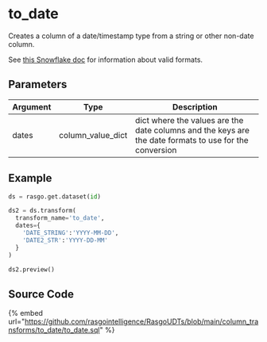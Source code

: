 

# to_date

Creates a column of a date/timestamp type from a string or other non-date column.

See [this Snowflake doc](https://docs.snowflake.com/en/user-guide/date-time-input-output.html#about-the-format-specifiers-in-this-section) for information about valid formats.


## Parameters

| Argument |       Type        |                                              Description                                               |
| -------- | ----------------- | ------------------------------------------------------------------------------------------------------ |
| dates    | column_value_dict | dict where the values are the date columns and the keys are the date formats to use for the conversion |


## Example

```python
ds = rasgo.get.dataset(id)

ds2 = ds.transform(
  transform_name='to_date',
  dates={
    'DATE_STRING':'YYYY-MM-DD',
    'DATE2_STR':'YYYY-DD-MM'
  }
)

ds2.preview()
```

## Source Code

{% embed url="https://github.com/rasgointelligence/RasgoUDTs/blob/main/column_transforms/to_date/to_date.sql" %}

